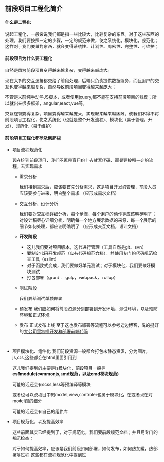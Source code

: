 ## 前段项目工程化简介

#### 什么是工程化

说起工程化，一般来说我们都是指一些比较大，比较复杂的东西。对于这些东西的处理，我们要按照一定的步骤，一定的规范来做，使之系统化，模块化，规范化；这样对于我们要做的东西，就会变得系统性、计划性、周密性、完整性、可维护；

#### 前段项目为什么要工程化

自然是因为前段项目变得越来越复杂，变得越来越庞大。

现在大多的交互逻辑都交给了前段处理，后端只负责提供数据服务，而且用户的交互也变得越来越复杂，自然导致前段项目变得越来越庞大；

不管是以前纯手动写JS脚本，或者使用jquery,都不能在支持前段项目的规模；所以就出来很多框架，angular,react,vue等。

交互逻辑变得复杂，项目变得越来越庞大，实现起来越来越困难，使我们不得不将前段项目工程化，使之系统化（也就是整个开发流程）、模块化（易于管理，开发）、规范化（易于维护）

#### 前段项目工程化都涉及到那些

- 项目流程规范化

    现在接到前段项目，我们不再是盲目的上去就写代码，而是要按照一定的流程，去实现需求

    - 需求分析
  
        我们接到需求后，应该要首先分析需求，这是项目开发的管理，前段人员应该要参与进来，明白整个需求 （应形成需求文档）
    
    - 交互分析，设计分析

        我们要对交互稿详细分析，每个步骤，每个用户的动作等应该明确明了；对设计稿尽心详细分析，明确每一个地方展示数据的来源，每一个展示的细节如何处理，都应该明确明了 （应形成交互文档，设计文档）

    - **开发阶段**

        - 这儿我们要对项目版本，迭代进行管理（工具自然是git、svn）
        - 要制定代码开发规范（应有代码规范文档），并使用专门的代码规范检查工具（eslint）
        - 对于函数式变成，我们要做好单元测试；对于模块化，我们要做好模块测试
        - 打包部署（grunt ， gulp，webpack， rollup）
  
    -  测试阶段

        我们要给测试单独部署
    
    - 预发布
        我们应如何将前段资源分别部署到开发环境，测试环境，以及预防环境和正式环境

    - 发布
        正式发布上线
        至于这也发布部署等流程可以参考这边博客，说的挺好的[大公司里怎样开发和部署前端代码](https://www.runoob.com/w3cnote/how-to-develop-and-deploy-front-end-code.html)
    <br>
- 项目模块化、组件化
    我们前段资源一般都会打包未静态资源，分为图片，js,css,这些都会在html里面引用到

    这儿我们提到的主要是js模块化，前段项目一般是**es6module(commonjs,amd规范，以及cmd模块规范)**

    可能的话还会有scss,less等预编译等模块

    或者也可以说项目中的model,view,controler也属于模块化，在或者现在对model蹭的细分

    可能的话还会有自己的组件库

- 项目规范化，以及提高效率
  
    这些前面其实已经提到了，对于规范化，我们要前段规范文档；并且用专门的规范检查；

    对于如何提高效率，应该是我们前段如何部署，如何发布，如何热加载，热部署等过程
    这些都在流程规范化中提到过